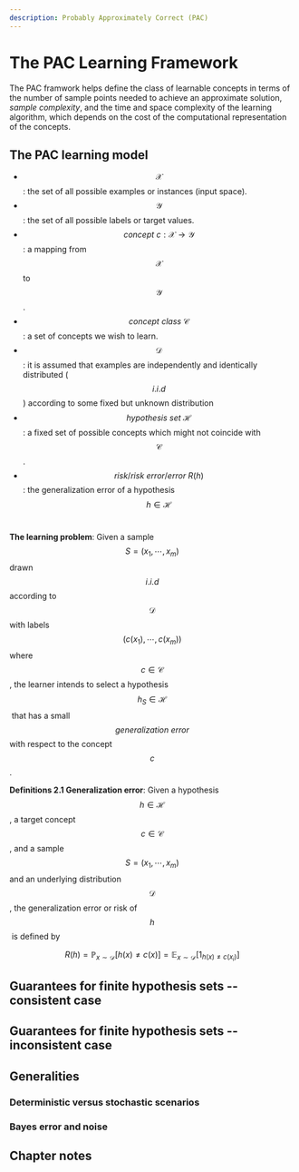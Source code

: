 ```yaml
---
description: Probably Approximately Correct (PAC)
---
```


# The PAC Learning Framework

The PAC framwork helps define the class of learnable concepts in terms of the number of sample points needed to achieve an approximate solution, _sample complexity_,  and the time and space complexity of the learning algorithm, which depends on the cost of the computational representation of the concepts.

## The PAC learning model

* $$\mathcal{X}$$​: the set of all possible examples or instances (input space).
* $$\mathcal{Y}$$​: the set of all possible labels or target values.
* $$concept~c: \mathcal{X} \rightarrow \mathcal{Y}$$: a mapping from $$\mathcal{X}$$ to $$\mathcal{Y}$$.
* $$concept~class~\mathcal{C}$$​: a set of concepts we wish to learn.
* $$\mathcal{D}$$​: it is assumed that examples are independently and identically distributed ($$i.i.d$$) according to  some fixed but unknown distribution
* $$hypothesis~set~\mathcal{H}$$​: a fixed set of possible concepts which might not coincide with $$\mathcal{C}$$.
* $$risk/risk~error/error~R(h)$$: the generalization error of a hypothesis $$h \in \mathcal{H}$$​

**The learning problem**: Given a sample $$S = (x_1, \cdots, x_m)$$​ drawn $$i.i.d$$​ according to $$\mathcal{D}$$ with labels $$(c(x_1), \cdots, c(x_m))$$where $$c \in \mathcal{C}$$, the learner intends to select a hypothesis $$h_S \in \mathcal{H}$$​ that has a small $$generalization~error$$​ with respect to the concept $$c$$​.

**Definitions 2.1 Generalization error**: Given a hypothesis $$h \in \mathcal{H}$$​, a target concept $$c \in \mathcal{C}$$​, and a sample $$S = (x_1, \cdots, x_m)$$​ and an underlying distribution $$\mathcal{D}$$, the generalization error or risk of $$h$$​ is defined by

$$
R(h) = \mathbb{P}_{x\sim \mathcal{D}}[h(x) \neq c(x)] = \mathbb{E}_{x\sim \mathcal{D}}[1_{h(x) \neq c(x_i)}]
$$

## Guarantees for finite hypothesis sets -- consistent case

## Guarantees for finite hypothesis sets -- inconsistent case

## Generalities

### Deterministic versus stochastic scenarios

### Bayes error and noise

## Chapter notes

